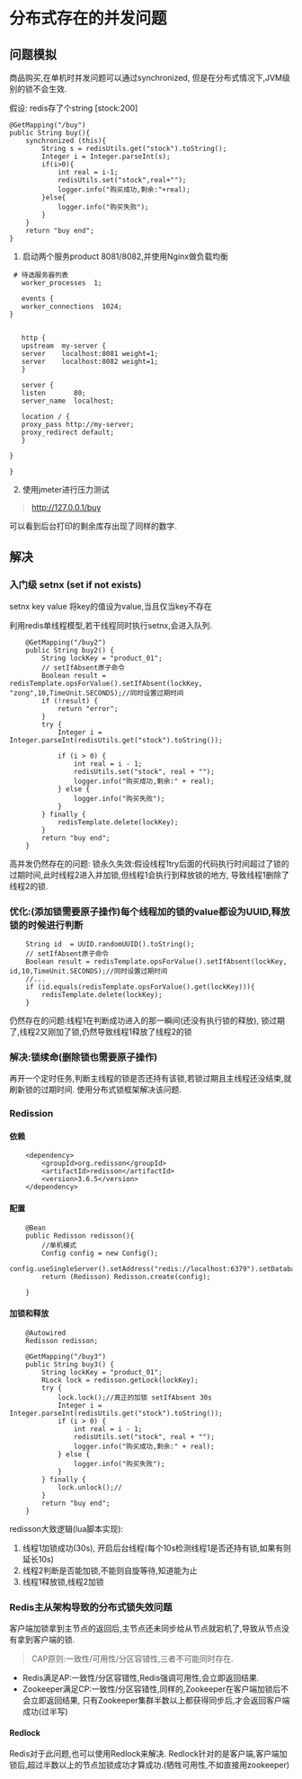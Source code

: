 # 分布式存在的并发问题
## 问题模拟
商品购买,在单机时并发问题可以通过synchronized,
但是在分布式情况下,JVM级别的锁不会生效.

假设: redis存了个string [stock:200]

```
@GetMapping("/buy")
public String buy(){
    synchronized (this){
        String s = redisUtils.get("stock").toString();
        Integer i = Integer.parseInt(s);
        if(i>0){
            int real = i-1;
            redisUtils.set("stock",real+"");
            logger.info("购买成功,剩余:"+real);
        }else{
            logger.info("购买失败");
        }
    }
    return "buy end";
}
```
1. 启动两个服务product 8081/8082,并使用Nginx做负载均衡
```
 # 待选服务器列表
   worker_processes  1;

   events {
   worker_connections  1024;
}


   http {
   upstream  my-server {
   server    localhost:8081 weight=1;
   server    localhost:8082 weight=1;
   }

   server {
   listen       80;
   server_name  localhost;

   location / {
   proxy_pass http://my-server;
   proxy_redirect default;
   }

}

}
```
2. 使用jmeter进行压力测试
> http://127.0.0.1/buy

可以看到后台打印的剩余库存出现了同样的数字.

## 解决
### 入门级 setnx (set if not exists)
setnx key value 将key的值设为value,当且仅当key不存在

利用redis单线程模型,若干线程同时执行setnx,会进入队列.
```
    @GetMapping("/buy2")
    public String buy2() {
        String lockKey = "product_01";
        // setIfAbsent原子命令
        Boolean result = redisTemplate.opsForValue().setIfAbsent(lockKey, "zong",10,TimeUnit.SECONDS);//同时设置过期时间
        if (!result) {
            return "error";
        }
        try {
            Integer i = Integer.parseInt(redisUtils.get("stock").toString());

            if (i > 0) {
                int real = i - 1;
                redisUtils.set("stock", real + "");
                logger.info("购买成功,剩余:" + real);
            } else {
                logger.info("购买失败");
            }
        } finally {
            redisTemplate.delete(lockKey);
        }
        return "buy end";
    }
```

高并发仍然存在的问题:
锁永久失效:假设线程1try后面的代码执行时间超过了锁的过期时间,此时线程2进入并加锁,但线程1会执行到释放锁的地方,
导致线程1删除了线程2的锁.
### 优化:(添加锁需要原子操作)每个线程加的锁的value都设为UUID,释放锁的时候进行判断
```
    String id  = UUID.randomUUID().toString();
    // setIfAbsent原子命令
    Boolean result = redisTemplate.opsForValue().setIfAbsent(lockKey, id,10,TimeUnit.SECONDS);//同时设置过期时间
    //...
    if (id.equals(redisTemplate.opsForValue().get(lockKey))){
        redisTemplate.delete(lockKey);
    }
```
仍然存在的问题:线程1在判断成功进入的那一瞬间(还没有执行锁的释放),
锁过期了,线程2又刚加了锁,仍然导致线程1释放了线程2的锁

### 解决:锁续命(删除锁也需要原子操作)
再开一个定时任务,判断主线程的锁是否还持有该锁,若锁过期且主线程还没结束,就刷新锁的过期时间.
使用分布式锁框架解决该问题.

### Redission
#### 依赖
```
    <dependency>
        <groupId>org.redisson</groupId>
        <artifactId>redisson</artifactId>
        <version>3.6.5</version>
    </dependency>
```
#### 配置
```
    @Bean
    public Redisson redisson(){
        //单机模式
        Config config = new Config();
        config.useSingleServer().setAddress("redis://localhost:6379").setDatabase(0);
        return (Redisson) Redisson.create(config);

    }
   ```
#### 加锁和释放
```
    @Autowired
    Redisson redisson;

    @GetMapping("/buy3")
    public String buy3() {
        String lockKey = "product_01";
        RLock lock = redisson.getLock(lockKey);
        try {
            lock.lock();//真正的加锁 setIfAbsent 30s
            Integer i = Integer.parseInt(redisUtils.get("stock").toString());
            if (i > 0) {
                int real = i - 1;
                redisUtils.set("stock", real + "");
                logger.info("购买成功,剩余:" + real);
            } else {
                logger.info("购买失败");
            }
        } finally {
            lock.unlock();//
        }
        return "buy end";
    }
   ```
redisson大致逻辑(lua脚本实现):
1. 线程1加锁成功(30s),
开启后台线程(每个10s检测线程1是否还持有锁,如果有则延长10s)
2. 线程2判断是否能加锁,不能则自旋等待,知道能为止
3. 线程1释放锁,线程2加锁


### Redis主从架构导致的分布式锁失效问题
客户端加锁拿到主节点的返回后,主节点还未同步给从节点就宕机了,导致从节点没有拿到客户端的锁.

> CAP原则:一致性/可用性/分区容错性,三者不可能同时存在.

- Redis满足AP:一致性/分区容错性,Redis强调可用性,会立即返回结果.
- Zookeeper满足CP:一致性/分区容错性,同样的,Zookeeper在客户端加锁后不会立即返回结果,
  只有Zookeeper集群半数以上都获得同步后,才会返回客户端成功(过半写)

#### Redlock
Redis对于此问题,也可以使用Redlock来解决.
Redlock针对的是客户端,客户端加锁后,超过半数以上的节点加锁成功才算成功.(牺牲可用性,不如直接用zookeeper)

